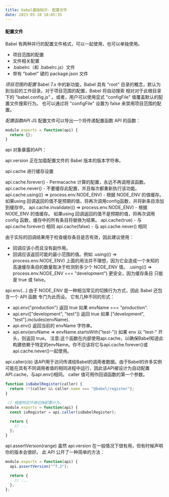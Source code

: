 ```yaml
---
title: babel基础知识- 配置文件
date: 2023-05-10 18:05:35
---
```


#### 配置文件

Babel 有两种并行的配置文件格式，可以一起使用，也可以单独使用。
- 项目范围的配置
- 文件相关配置
 - .babelrc（和 .babelrc.js）文件
 - 带有 "babel" 键的 package.json 文件

*项目范围的配置*
Babel 7.x 中的新功能，Babel 具有 "root" 目录的概念，默认为 到当前的工作目录。对于项目范围的配置，Babel 将自动搜索 相对对于此根目录下的 "babel.config.js" 。或者，用户可以使用显式 "configFile" 值覆盖默认的配置文件搜索行为。
也可以通过将 "configFile" 设置为 false 来禁用项目范围的配置。

*配置函数API*
JS 配置文件可以导出一个将传递配置函数 API 的函数：
```js
module.exports = function(api) {
  return {};
}
```

api 对象暴露的API：

api.version
正在加载配置文件的 Babel 版本的版本字符串。

api.cache
进行缓存设置

api.cache.forever() - Permacache 计算的配置，永远不再调用该函数。
api.cache.never() - 不要缓存此配置，并且每次都重新执行该功能。
api.cache.using(() => process.env.NODE_ENV) - 根据 NODE_ENV 的值缓存。 如果using 回调返回的值不是预期的值，将再次调用config函数，并将新条目添加到缓存中。
api.cache.invalidate(() => process.env.NODE_ENV) - 根据 NODE_ENV 的值缓存。 如果using 回调返回的值不是预期的值，将再次调用 config 函数，缓存中的所有条目将替换为结果。
api.cache(true) - 与 api.cache.forever() 相同
api.cache(false) - 与 api.cache.never() 相同

由于实际的回调结果用于检查缓存条目是否有效，因此建议使用：
- 回调应该小而且没有副作用。
- 回调应该返回可能的最小范围的值。例如 .using(() => process.env.NODE_ENV) 上面的用法并不理想，因为它会造成一个未知的 高速缓存条目的数量取决于检测到多少个 NODE_ENV 值。 .using(() => process.env.NODE_ENV === "development") 更安全，因为缓存条目 只能是 true 或 false。

api.env(...)
由于 NODE_ENV 是一种相当常见的切换行为方式，因此 Babel 还包含一个 API 函数 专门为此而设。
它有几种不同的形式：
- api.env("production") 返回 true 如果 envName === "production".
- api.env(["development", "test"]) 返回 true 如果 ["development", "test"].includes(envName).
- api.env() 返回当前的 envName 字符串。
- api.env(envName => envName.startsWith("test-")) 如果 env 以 "test-" 开头，则返回 true。
注意:这个函数在内部使用api.cache，以确保Babel知道此构建依赖于特定的envName。你不应该将它与api.cache.forever()或api.cache.never()一起使用。

api.caller(cb)
该API用于访问传递给Babel的调用者数据。由于Babel的许多实例可能在具有不同调用者值的相同进程中运行，因此该API被设计为自动配置API.cache，与api.env()相同。
caller 值可用作回调函数的第一个参数。
```js
function isBabelRegister(caller) {
  return !!(caller && caller.name === "@babel/register");
}

 // 根据特定环境切换配置行为。
module.exports = function(api) {
  const isRegister = api.caller(isBabelRegister);

  return {
    // ...
  };
}
```

api.assertVersion(range)
虽然 api.version 在一般情况下很有用，但有时候声明你的版本会很好。 此 API 公开了一种简单的方法：
```js
module.exports = function(api) {
  api.assertVersion("^7.2");

  return {
    // ...
  };
};
```